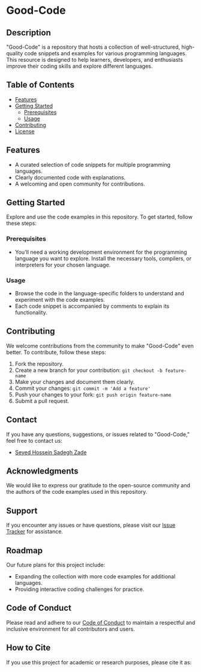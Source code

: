 # Good-Code

## Description

"Good-Code" is a repository that hosts a collection of well-structured, high-quality code snippets and examples for various programming languages. This resource is designed to help learners, developers, and enthusiasts improve their coding skills and explore different languages.

## Table of Contents

- [Features](#features)
- [Getting Started](#getting-started)
  - [Prerequisites](#prerequisites)
  - [Usage](#usage)
- [Contributing](#contributing)
- [License](#license)

## Features

- A curated selection of code snippets for multiple programming languages.
- Clearly documented code with explanations.
- A welcoming and open community for contributions.

## Getting Started

Explore and use the code examples in this repository. To get started, follow these steps:

### Prerequisites

- You'll need a working development environment for the programming language you want to explore. Install the necessary tools, compilers, or interpreters for your chosen language.

### Usage

- Browse the code in the language-specific folders to understand and experiment with the code examples.
- Each code snippet is accompanied by comments to explain its functionality.

## Contributing

We welcome contributions from the community to make "Good-Code" even better. To contribute, follow these steps:

1. Fork the repository.
2. Create a new branch for your contribution: `git checkout -b feature-name`
3. Make your changes and document them clearly.
4. Commit your changes: `git commit -m 'Add a feature'`
5. Push your changes to your fork: `git push origin feature-name`
6. Submit a pull request.

## Contact

If you have any questions, suggestions, or issues related to "Good-Code," feel free to contact us:

- [Seyed Hossein Sadegh Zade](mailto:seyedhossein.sz@outlook.com)

## Acknowledgments

We would like to express our gratitude to the open-source community and the authors of the code examples used in this repository.

## Support

If you encounter any issues or have questions, please visit our [Issue Tracker](https://github.com/yourusername/Good-Code/issues) for assistance.

## Roadmap

Our future plans for this project include:

- Expanding the collection with more code examples for additional languages.
- Providing interactive coding challenges for practice.

## Code of Conduct

Please read and adhere to our [Code of Conduct](CODE_OF_CONDUCT.md) to maintain a respectful and inclusive environment for all contributors and users.

## How to Cite

If you use this project for academic or research purposes, please cite it as:


